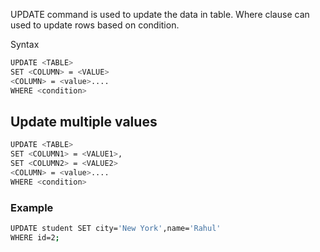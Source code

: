 UPDATE command is used to update the data in table. Where clause can used to update rows based on condition.


Syntax
```sh
UPDATE <TABLE>  
SET <COLUMN> = <VALUE>  
<COLUMN> = <value>....  
WHERE <condition>   
```

## Update multiple values
```sh
UPDATE <TABLE>  
SET <COLUMN1> = <VALUE1>,  
SET <COLUMN2> = <VALUE2>  
<COLUMN> = <value>....  
WHERE <condition>   
```


### Example

```sh
UPDATE student SET city='New York',name='Rahul'  
WHERE id=2;   
```